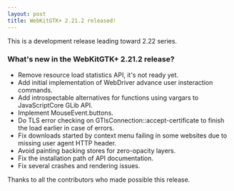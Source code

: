 ```yaml
---
layout: post
title: WebKitGTK+ 2.21.2 released!
---
```


This is a development release leading toward 2.22 series.

### What's new in the WebKitGTK+ 2.21.2 release?

 - Remove resource load statistics API, it's not ready yet.
 - Add initial implementation of WebDriver advance user insteraction commands.
 - Add introspectable alternatives for functions using vargars to JavaScriptCore GLib API.
 - Implement MouseEvent.buttons.
 - Do TLS error checking on GTlsConnection::accept-certificate to finish the load earlier in case of errors.
 - Fix downloads started by context menu failing in some websites due to missing user agent HTTP header.
 - Avoid painting backing stores for zero-opacity layers.
 - Fix the installation path of API documentation.
 - Fix several crashes and rendering issues.

Thanks to all the contributors who made possible this release.
